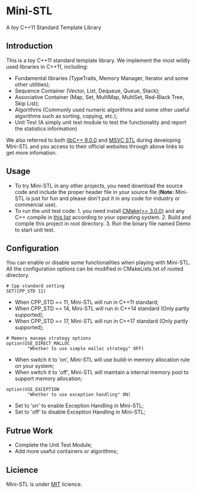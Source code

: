 # Mini-STL
A toy C++11 Standard Template Library

## Introduction
This is a toy C++11 standard template library. We implement the most wildly used libraries in C++11, including:

* Fundamental libraries (TypeTraits, Memory Manager, Iterator and some other utilities);
* Sequence Container (Vector, List, Dequeue, Queue, Stack);
* Associative Container (Map, Set, MultiMap, MultiSet, Red-Black Tree, Skip List);
* Algorithms (Commonly used numeric algorithms and some other useful algorithms such as sorting, copying, etc.);
* Unit Test (A simply unit test module to test the functionality and report the statistics information)

We also referred to both [libC++ 9.0.0](https://libcxx.llvm.org/docs/) and [MSVC STL](https://docs.microsoft.com/en-us/previous-versions/cscc687y%28v%3dvs.140%29) during developing Mini-STL and you access to their official websites through above links to get more infomation.

## Usage
* To try Mini-STL in any other projects, you need download the source code and include the proper header file in your source file (<b>Note:</b> Mini-STL is just for fun and please don't put it in any code for industry or commercial use).
* To run the unit test code: 1. you need install [CMake(>= 3.0.0)](https://cmake.org/download/) and any C++ compile in [this list](https://en.wikipedia.org/wiki/Pragma_once#Portability) according to your operating system. 2. Build and compile this project in root directory. 3. Run the binary file named Demo to start unit test.

## Configuration
You can enable or disable some functionalities when playing with Mini-STL. All the configuration options can be modified in CMakeLists.txt of rooted directory.

<!-- In CMakeLists.txt, set: -->
~~~
# Cpp standard setting
SET(CPP_STD 11)
~~~
* When CPP_STD == 11, Mini-STL will run in C++11 standard;
* When CPP_STD == 14, Mini-STL will run in C++14 standard (Only partly supported);
* When CPP_STD == 17, Mini-STL will run in C++17 standard (Only partly supported);

~~~
# Memory manage strategy options
option(USE_DIRECT_MALLOC
		"Whether to use simple malloc strategy" OFF)
~~~
* When switch it to 'on', Mini-STL will use build-in memory allocation rule on your system;
* When switch it to 'off', Mini-STL will maintain a internal memory pool to support memory allocation;

~~~
option(USE_EXCEPTION
		"Whether to use exception handling" ON)
~~~
* Set to 'on' to enable Exception Handling in Mini-STL;
* Set to 'off' to disable Exception Handling in Mini-STL;

## Futrue Work
* Complete the Unit Test Module;
* Add more useful containers or algorithms;

## Licience
Mini-STL is under [MIT](https://opensource.org/licenses/MIT) licience.
